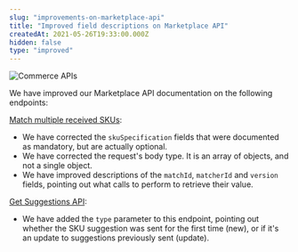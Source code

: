 ```yaml
---
slug: "improvements-on-marketplace-api"
title: "Improved field descriptions on Marketplace API"
createdAt: 2021-05-26T19:33:00.000Z
hidden: false
type: "improved"
---
```


![Commerce APIs](https://cdn.jsdelivr.net/gh/vtexdocs/dev-portal-content@main/images/improvements-on-marketplace-api-0.png)

We have improved our Marketplace API documentation on the following endpoints:

[Match multiple received SKUs](https://developers.vtex.com/vtex-rest-api/reference/match-received-skus-1#match-multiple-received-skus):

- We have corrected the `skuSpecification` fields that were documented as mandatory, but are actually optional.
- We have corrected the request's body type. It is an array of objects, and not a single object.
- We have improved descriptions of the `matchId`, `matcherId` and `version` fields, pointing out what calls to perform to retrieve their value.

[Get Suggestions API](https://developers.vtex.com/vtex-rest-api/reference/get-suggestions-1):

- We have added the `type` parameter to this endpoint, pointing out whether the SKU suggestion was sent for the first time (new), or if it's an update to suggestions previously sent (update).
